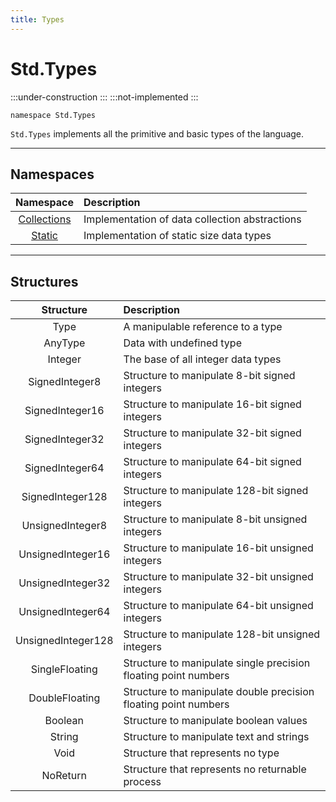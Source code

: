 ```yaml
---
title: Types
---
```


# Std.Types

:::under-construction
:::
:::not-implemented
:::

```abs
namespace Std.Types
```

`Std.Types` implements all the primitive and basic types of the language.

---
## Namespaces
| Namespace                     | Description |
|:-----------------------------:|:------------|
| [Collections](./Collections/) | Implementation of data collection abstractions |
| [Static](./Static/)           | Implementation of static size data types |

---
## Structures
| Structure  | Description |
|:---------:|:------------|
| Type | A manipulable reference to a type |
| AnyType | Data with undefined type |
| Integer | The base of all integer data types |
| SignedInteger8 | Structure to manipulate 8-bit signed integers |
| SignedInteger16 | Structure to manipulate 16-bit signed integers |
| SignedInteger32 | Structure to manipulate 32-bit signed integers |
| SignedInteger64 | Structure to manipulate 64-bit signed integers |
| SignedInteger128 | Structure to manipulate 128-bit signed integers |
| UnsignedInteger8 | Structure to manipulate 8-bit unsigned integers |
| UnsignedInteger16 | Structure to manipulate 16-bit unsigned integers |
| UnsignedInteger32 | Structure to manipulate 32-bit unsigned integers |
| UnsignedInteger64 | Structure to manipulate 64-bit unsigned integers |
| UnsignedInteger128 | Structure to manipulate 128-bit unsigned integers |
| SingleFloating | Structure to manipulate single precision floating point numbers |
| DoubleFloating | Structure to manipulate double precision floating point numbers |
| Boolean | Structure to manipulate boolean values |
| String | Structure to manipulate text and strings |
| Void | Structure that represents no type |
| NoReturn | Structure that represents no returnable process |
